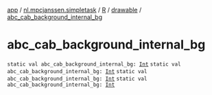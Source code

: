 [app](../../../index.md) / [nl.mpcjanssen.simpletask](../../index.md) / [R](../index.md) / [drawable](index.md) / [abc_cab_background_internal_bg](.)

# abc_cab_background_internal_bg

`static val abc_cab_background_internal_bg: `[`Int`](https://kotlinlang.org/api/latest/jvm/stdlib/kotlin/-int/index.html)
`static val abc_cab_background_internal_bg: `[`Int`](https://kotlinlang.org/api/latest/jvm/stdlib/kotlin/-int/index.html)
`static val abc_cab_background_internal_bg: `[`Int`](https://kotlinlang.org/api/latest/jvm/stdlib/kotlin/-int/index.html)
`static val abc_cab_background_internal_bg: `[`Int`](https://kotlinlang.org/api/latest/jvm/stdlib/kotlin/-int/index.html)